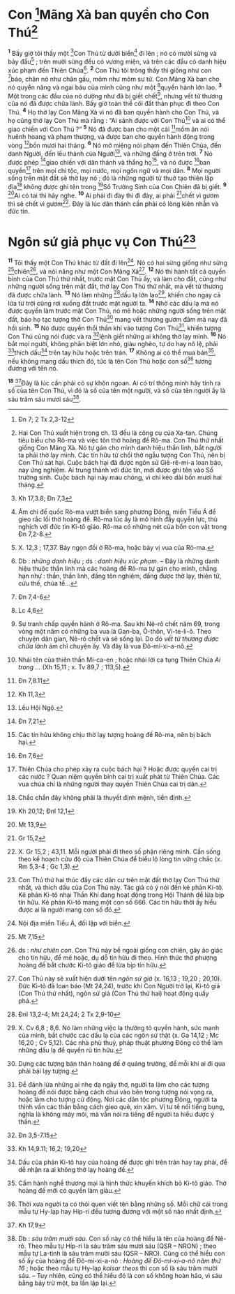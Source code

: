 # Con [^1@-470eaf50-6276-47ee-8aed-0f4e0465cfff]Mãng Xà ban quyền cho Con Thú[^1-470eaf50-6276-47ee-8aed-0f4e0465cfff]
<sup><b>1</b></sup> Bấy giờ tôi thấy một [^2@-470eaf50-6276-47ee-8aed-0f4e0465cfff]Con Thú từ dưới biển[^2-470eaf50-6276-47ee-8aed-0f4e0465cfff] đi lên ; nó có mười sừng và bảy đầu[^3-470eaf50-6276-47ee-8aed-0f4e0465cfff] ; trên mười sừng đều có vương miện, và trên các đầu có danh hiệu xúc phạm đến Thiên Chúa[^4-470eaf50-6276-47ee-8aed-0f4e0465cfff]. <sup><b>2</b></sup> Con Thú tôi trông thấy thì giống như con [^3@-470eaf50-6276-47ee-8aed-0f4e0465cfff]báo, chân nó như chân gấu, mõm như mõm sư tử. Con Mãng Xà ban cho nó quyền năng và ngai báu của mình cũng như một [^4@-470eaf50-6276-47ee-8aed-0f4e0465cfff]quyền hành lớn lao. <sup><b>3</b></sup> Một trong các đầu của nó dường như đã bị giết chết[^5-470eaf50-6276-47ee-8aed-0f4e0465cfff], nhưng vết tử thương của nó đã được chữa lành. Bấy giờ toàn thể cõi đất thán phục đi theo Con Thú. <sup><b>4</b></sup> Họ thờ lạy Con Mãng Xà vì nó đã ban quyền hành cho Con Thú, và họ cũng thờ lạy Con Thú mà rằng : “Ai sánh được với Con Thú[^6-470eaf50-6276-47ee-8aed-0f4e0465cfff] và ai có thể giao chiến với Con Thú ?” <sup><b>5</b></sup> Nó đã được ban cho một cái [^5@-470eaf50-6276-47ee-8aed-0f4e0465cfff]mồm ăn nói huênh hoang và phạm thượng, và được ban cho quyền hành động trong vòng [^6@-470eaf50-6276-47ee-8aed-0f4e0465cfff]bốn mươi hai tháng. <sup><b>6</b></sup> Nó mở miệng nói phạm đến Thiên Chúa, đến danh Người, đến lều thánh của Người[^7-470eaf50-6276-47ee-8aed-0f4e0465cfff], và những đấng ở trên trời. <sup><b>7</b></sup> Nó được phép [^7@-470eaf50-6276-47ee-8aed-0f4e0465cfff]giao chiến với dân thánh và thắng họ[^8-470eaf50-6276-47ee-8aed-0f4e0465cfff], và nó được [^8@-470eaf50-6276-47ee-8aed-0f4e0465cfff]ban quyền[^9-470eaf50-6276-47ee-8aed-0f4e0465cfff] trên mọi chi tộc, mọi nước, mọi ngôn ngữ và mọi dân. <sup><b>8</b></sup> Mọi người sống trên mặt đất sẽ thờ lạy nó ; đó là những người từ thuở tạo thiên lập địa[^10-470eaf50-6276-47ee-8aed-0f4e0465cfff] không được ghi tên trong [^9@-470eaf50-6276-47ee-8aed-0f4e0465cfff]Sổ Trường Sinh của Con Chiên đã bị giết. <sup><b>9</b></sup> [^10@-470eaf50-6276-47ee-8aed-0f4e0465cfff]Ai có tai thì hãy nghe. <sup><b>10</b></sup> Ai phải đi đày thì đi đày, ai phải [^11@-470eaf50-6276-47ee-8aed-0f4e0465cfff]chết vì gươm thì sẽ chết vì gươm[^11-470eaf50-6276-47ee-8aed-0f4e0465cfff]. Đây là lúc dân thánh cần phải có lòng kiên nhẫn và đức tin.

# Ngôn sứ giả phục vụ Con Thú[^12-470eaf50-6276-47ee-8aed-0f4e0465cfff]
<sup><b>11</b></sup> Tôi thấy một Con Thú khác từ đất đi lên[^13-470eaf50-6276-47ee-8aed-0f4e0465cfff]. Nó có hai sừng giống như sừng [^12@-470eaf50-6276-47ee-8aed-0f4e0465cfff]chiên[^14-470eaf50-6276-47ee-8aed-0f4e0465cfff], và nói năng như một Con Mãng Xà[^15-470eaf50-6276-47ee-8aed-0f4e0465cfff]. <sup><b>12</b></sup> Nó thi hành tất cả quyền bính của Con Thú thứ nhất, trước mặt Con Thú ấy, và làm cho đất, cũng như những người sống trên mặt đất, thờ lạy Con Thú thứ nhất, mà vết tử thương đã được chữa lành. <sup><b>13</b></sup> Nó làm những [^13@-470eaf50-6276-47ee-8aed-0f4e0465cfff]dấu lạ lớn lao[^16-470eaf50-6276-47ee-8aed-0f4e0465cfff], khiến cho ngay cả lửa từ trời cũng rơi xuống đất trước mặt người ta. <sup><b>14</b></sup> Nhờ các dấu lạ mà nó được quyền làm trước mặt Con Thú, nó mê hoặc những người sống trên mặt đất, bảo họ tạc tượng thờ Con Thú[^17-470eaf50-6276-47ee-8aed-0f4e0465cfff] mang vết thương gươm đâm mà nay đã hồi sinh. <sup><b>15</b></sup> Nó được quyền thổi thần khí vào tượng Con Thú[^18-470eaf50-6276-47ee-8aed-0f4e0465cfff], khiến tượng Con Thú cũng nói được và ra [^14@-470eaf50-6276-47ee-8aed-0f4e0465cfff]lệnh giết những ai không thờ lạy mình. <sup><b>16</b></sup> Nó bắt mọi người, không phân biệt lớn nhỏ, giàu nghèo, tự do hay nô lệ, phải [^15@-470eaf50-6276-47ee-8aed-0f4e0465cfff]thích dấu[^19-470eaf50-6276-47ee-8aed-0f4e0465cfff] trên tay hữu hoặc trên trán. <sup><b>17</b></sup> Không ai có thể mua bán[^20-470eaf50-6276-47ee-8aed-0f4e0465cfff], nếu không mang dấu thích đó, tức là tên Con Thú hoặc con số[^21-470eaf50-6276-47ee-8aed-0f4e0465cfff] tương đương với tên nó.

<sup><b>18</b></sup> [^16@-470eaf50-6276-47ee-8aed-0f4e0465cfff]Đây là lúc cần phải có sự khôn ngoan. Ai có trí thông minh hãy tính ra số của tên Con Thú, vì đó là số của tên một người, và số của tên người ấy là sáu trăm sáu mươi sáu[^22-470eaf50-6276-47ee-8aed-0f4e0465cfff].

[^1-470eaf50-6276-47ee-8aed-0f4e0465cfff]: Hai Con Thú xuất hiện trong ch. 13 đều là công cụ của Xa-tan. Chúng tiêu biểu cho Rô-ma và việc tôn thờ hoàng đế Rô-ma. Con Thú thứ nhất giống Con Mãng Xà. Nó tự gán cho mình danh hiệu thần linh, bắt người ta phải thờ lạy mình. Các tín hữu từ chối thờ ngẫu tượng Con Thú, nên bị Con Thú sát hại. Cuộc bách hại đã được ngôn sứ Giê-rê-mi-a loan báo, nay ứng nghiệm. Ai trung thành với đức tin, mới được ghi tên vào Sổ trường sinh. Cuộc bách hại này mau chóng, vì chỉ kéo dài bốn mươi hai tháng.
[^2-470eaf50-6276-47ee-8aed-0f4e0465cfff]: Ám chỉ đế quốc Rô-ma vượt biển sang phương Đông, miền Tiểu Á để gieo rắc lối thờ hoàng đế. Rô-ma lúc ấy là mô hình đầy quyền lực, thù nghịch với đức tin Ki-tô giáo. Rô-ma có những nét của bốn con vật trong Đn 7,2-8.
[^3-470eaf50-6276-47ee-8aed-0f4e0465cfff]: X. 12,3 ; 17,37. Bảy ngọn đồi ở Rô-ma, hoặc bảy vị vua của Rô-ma.
[^4-470eaf50-6276-47ee-8aed-0f4e0465cfff]: Db : *những danh hiệu* ; ds : *danh hiệu xúc phạm*. – Đây là những danh hiệu thuộc thần linh mà các hoàng đế Rô-ma tự gán cho mình, chẳng hạn như : thần, thần linh, đấng tôn nghiêm, đấng được thờ lạy, thiên tử, cứu thế, chúa tể...
[^5-470eaf50-6276-47ee-8aed-0f4e0465cfff]: Sự tranh chấp quyền hành ở Rô-ma. Sau khi Nê-rô chết năm 69, trong vòng một năm có những ba vua là Gan-ba, Ô-thôn, Vi-te-li-ô. Theo chuyện dân gian, Nê-rô chết và sẽ sống lại. Do đó *vết tử thương được chữa lành* ám chỉ chuyện ấy. Và đây là vua Đô-mi-xi-a-nô.
[^6-470eaf50-6276-47ee-8aed-0f4e0465cfff]: Nhái tên của thiên thần Mi-ca-en ; hoặc nhái lời ca tụng Thiên Chúa *Ai trong ...* (Xh 15,11 ; x. Tv 89,7 ; 113,5).
[^7-470eaf50-6276-47ee-8aed-0f4e0465cfff]: Lều Hội Ngộ.
[^8-470eaf50-6276-47ee-8aed-0f4e0465cfff]: Các tín hữu không chịu thờ lạy tượng hoàng đế Rô-ma, nên bị bách hại.
[^9-470eaf50-6276-47ee-8aed-0f4e0465cfff]: Thiên Chúa cho phép xảy ra cuộc bách hại ? Hoặc được quyền cai trị các nước ? Quan niệm quyền bính cai trị xuất phát từ Thiên Chúa. Các vua chúa chỉ là những người thay quyền Thiên Chúa cai trị dân.
[^10-470eaf50-6276-47ee-8aed-0f4e0465cfff]: Chắc chắn đây không phải là thuyết định mệnh, tiền định.
[^11-470eaf50-6276-47ee-8aed-0f4e0465cfff]: X. Gr 15,2 ; 43,11. Mỗi người phải đi theo số phận riêng mình. Cần sống theo kế hoạch cứu độ của Thiên Chúa để biểu lộ lòng tin vững chắc (x. Rm 5,3-4 ; Gc 1,3).
[^12-470eaf50-6276-47ee-8aed-0f4e0465cfff]: Con Thú thứ hai thúc đẩy các dân cư trên mặt đất thờ lạy Con Thú thứ nhất, và thích dấu của Con Thú này. Tác giả có ý nói đến kẻ phản Ki-tô. Kẻ phản Ki-tô nhại Thần Khí đang hoạt động trong Hội Thánh để lừa bịp tín hữu. Kẻ phản Ki-tô mang một con số 666. Các tín hữu thời ấy hiểu được ai là người mang con số đó.
[^13-470eaf50-6276-47ee-8aed-0f4e0465cfff]: Nội địa miền Tiểu Á, đối lập với biển.
[^14-470eaf50-6276-47ee-8aed-0f4e0465cfff]: ds : *như chiên con*. Con Thú này bề ngoài giống con chiên, gây ảo giác cho tín hữu, để mê hoặc, dụ dỗ tín hữu đi theo. Hình thức thờ phượng hoàng đế bắt chước Ki-tô giáo để lừa bịp tín hữu.
[^15-470eaf50-6276-47ee-8aed-0f4e0465cfff]: Con Thú này sẽ xuất hiện dưới tên *ngôn sứ giả* (x. 16,13 ; 19,20 ; 20,10). Đức Ki-tô đã loan báo (Mt 24,24), trước khi Con Người trở lại, Ki-tô giả (Con Thú thứ nhất), ngôn sứ giả (Con Thú thứ hai) hoạt động quấy phá.
[^16-470eaf50-6276-47ee-8aed-0f4e0465cfff]: X. Cv 6,8 ; 8,6. Nó làm những việc lạ thường tỏ quyền hành, sức mạnh của mình, bắt chước các dấu lạ của các ngôn sứ thật (x. Ga 14,12 ; Mc 16,20 ; Cv 5,12). Các nhà phù thuỷ, pháp thuật phương Đông có thể làm những dấu lạ để quyến rũ tín hữu.
[^17-470eaf50-6276-47ee-8aed-0f4e0465cfff]: Dựng các tượng bán thân hoàng đế ở quảng trường, để mỗi khi ai đi qua phải bái lạy tượng.
[^18-470eaf50-6276-47ee-8aed-0f4e0465cfff]: Để đánh lừa những ai nhẹ dạ ngây thơ, người ta làm cho các tượng hoàng đế nói được bằng cách chui vào bên trong tượng nói vọng ra, hoặc làm cho tượng cử động. Nơi các dân tộc phương Đông, người ta thỉnh vấn các thần bằng cách gieo quẻ, xin xâm. Vị tư tế nói tiếng bụng, nghĩa là không máy môi, mà vẫn nói ra tiếng để người ta hiểu được ý thần.
[^19-470eaf50-6276-47ee-8aed-0f4e0465cfff]: Dấu của phản Ki-tô hay của hoàng đế được ghi trên trán hay tay phải, để dễ nhận ra ai không thờ lạy hoàng đế.
[^20-470eaf50-6276-47ee-8aed-0f4e0465cfff]: Cấm hành nghề thương mại là hình thức khuyến khích bỏ Ki-tô giáo. Thờ hoàng đế mới có quyền làm giàu.
[^21-470eaf50-6276-47ee-8aed-0f4e0465cfff]: Thời xưa người ta có thói quen viết tên bằng những số. Mỗi chữ cái trong mẫu tự Hy-lạp hay Híp-ri đều tương đương với một số nào nhất định.
[^22-470eaf50-6276-47ee-8aed-0f4e0465cfff]: Db : *sáu trăm mười sáu*. Con số này có thể hiểu là tên của hoàng đế Nê-rô. Theo mẫu tự Híp-ri là sáu trăm sáu mươi sáu (QSR – NRON) ; theo mẫu tự La-tinh là sáu trăm mười sáu (QSR – NRO). Cũng có thể hiểu con số ấy của hoàng đế Đô-mi-xi-a-nô : *Hoàng đế Đô-mi-xi-a-nô năm thứ 16* ; hoặc theo mẫu tự Hy-lạp *kaisar theos* thì con số là sáu trăm mười sáu. – Tuy nhiên, cũng có thể hiểu đó là con số không hoàn hảo, vì sáu bằng bảy trừ một, ba lần lặp lại.
[^1@-470eaf50-6276-47ee-8aed-0f4e0465cfff]: Đn 7; 2 Tx 2,3-12
[^2@-470eaf50-6276-47ee-8aed-0f4e0465cfff]: Kh 17,3.8; Đn 7,3
[^3@-470eaf50-6276-47ee-8aed-0f4e0465cfff]: Đn 7,4-6
[^4@-470eaf50-6276-47ee-8aed-0f4e0465cfff]: Lc 4,6
[^5@-470eaf50-6276-47ee-8aed-0f4e0465cfff]: Đn 7,8.11
[^6@-470eaf50-6276-47ee-8aed-0f4e0465cfff]: Kh 11,3
[^7@-470eaf50-6276-47ee-8aed-0f4e0465cfff]: Đn 7,21
[^8@-470eaf50-6276-47ee-8aed-0f4e0465cfff]: Đn 7,6
[^9@-470eaf50-6276-47ee-8aed-0f4e0465cfff]: Kh 20,12; Đnl 12,1
[^10@-470eaf50-6276-47ee-8aed-0f4e0465cfff]: Mt 13,9
[^11@-470eaf50-6276-47ee-8aed-0f4e0465cfff]: Gr 15,2
[^12@-470eaf50-6276-47ee-8aed-0f4e0465cfff]: Mt 7,15
[^13@-470eaf50-6276-47ee-8aed-0f4e0465cfff]: Đnl 13,2-4; Mt 24,24; 2 Tx 2,9-10
[^14@-470eaf50-6276-47ee-8aed-0f4e0465cfff]: Đn 3,5-7.15
[^15@-470eaf50-6276-47ee-8aed-0f4e0465cfff]: Kh 14,9.11; 16,2; 19,20
[^16@-470eaf50-6276-47ee-8aed-0f4e0465cfff]: Kh 17,9